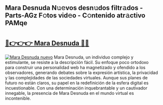 ## Mara Desnuda N𝚞𝚎vos desn𝚞dos filtr𝚊dos - Parts-AGz F𝚘tos vid𝚎o - C𝚘ntenido atr𝚊ctivo PAMqe

# <h2><a href="http://mb3oox.tromn.icu/?c=Mara+Desnuda">🔗👉👉👉 Mara Desnuda 🔗🔗</a></h2>

[![Mara Desnuda nuevo](https://i.imgur.com/pEAQMta.gif)](http://mb3oox.tromn.icu/?c=Mara+Desnuda)
Mara Desnuda, un individuo complejo y estimulante, se resiste a la descripción fácil. Su enfoque poco ortodoxo para construir una personalidad web ha magnetizado y ofendido a los observadores, generando debates sobre la expresión artística, la privacidad y las complejidades de las sociedades virtuales. Aunque sus planes de futuro no están claros, su papel en la redefinición de la esfera digital es incuestionable. Con una determinación inquebrantable y un cautivador innegable, la presencia de Mara Desnuda en el mundo virtual es incontenible.
